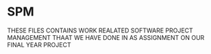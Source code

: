 # SPM

THESE FILES CONTAINS WORK REALATED SOFTWARE PROJECT MANAGEMENT THAAT WE HAVE DONE IN AS ASSIGNMENT ON OUR FINAL YEAR PROJECT  
